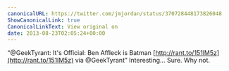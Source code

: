 ```yaml
---
canonicalURL: https://twitter.com/jmjordan/status/370728448173826048
ShowCanonicalLink: true
CanonicalLinkText: View original on
date: 2013-08-23T02:05:24+00:00
---
```

“@GeekTyrant: It's Official: Ben Affleck is Batman [http://rant.to/151lM5z](http://rant.to/151lM5z) via @GeekTyrant” Interesting… Sure. Why not.